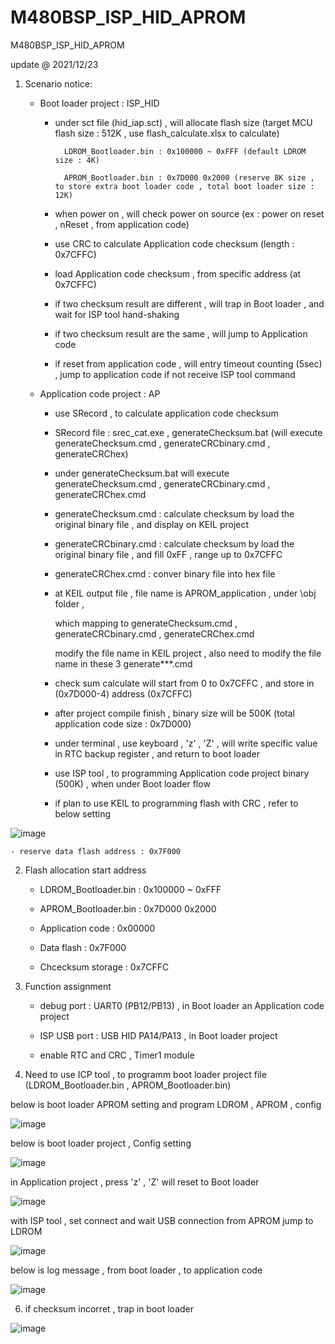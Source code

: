 # M480BSP_ISP_HID_APROM
 M480BSP_ISP_HID_APROM

update @ 2021/12/23

1. Scenario notice:

	- Boot loader project : ISP_HID 
	
		- under sct file (hid_iap.sct) , will allocate flash size (target MCU flash size : 512K , use flash_calculate.xlsx to calculate)
		
				LDROM_Bootloader.bin : 0x100000 ~ 0xFFF (default LDROM size : 4K)
			
				APROM_Bootloader.bin : 0x7D000 0x2000 (reserve 8K size , to store extra boot loader code , total boot loader size : 12K)
	
		- when power on , will check power on source (ex : power on reset , nReset , from application code)
	
		- use CRC to calculate Application code checksum (length : 0x7CFFC)
		
		- load Application code checksum , from specific address (at 0x7CFFC)
		
		- if two checksum result are different , will trap in Boot loader , and wait for ISP tool hand-shaking
		
		- if two checksum result are the same , will jump to Application code

		- if reset from application code , will entry timeout counting (5sec) , jump to application code if not receive ISP tool command
	
	- Application code project : AP
	
		- use SRecord , to calculate application code checksum 
		
		- SRecord file : srec_cat.exe , generateChecksum.bat (will execute generateChecksum.cmd , generateCRCbinary.cmd , generateCRChex)
					
		- under generateChecksum.bat will execute generateChecksum.cmd , generateCRCbinary.cmd , generateCRChex.cmd
	
		- generateChecksum.cmd : calculate checksum by load the original binary file , and display on KEIL project
		
		- generateCRCbinary.cmd : calculate checksum by load the original binary file , and fill 0xFF , range up to 0x7CFFC
		
		- generateCRChex.cmd : conver binary file into hex file
		
		- at KEIL output file , file name is APROM_application , under \obj folder , 
	
			which mapping to generateChecksum.cmd , generateCRCbinary.cmd , generateCRChex.cmd
	
			modify the file name in KEIL project , also need to modify the file name in these 3 generate***.cmd		
			
		- check sum calculate will start from 0 to 0x7CFFC , and store in (0x7D000-4) address (0x7CFFC)
		
		- after project compile finish , binary size will be 500K (total application code size : 0x7D000)
		
		- under terminal , use keyboard , 'z' , 'Z' , will write specific value in RTC backup register , and return to boot loader
		
		- use ISP tool , to programming Application code project binary (500K) , when under Boot loader flow		
		
		- if plan to use KEIL to programming flash with CRC , refer to below setting
		
![image](https://github.com/released/M480BSP_ISP_HID_APROM/blob/main/program_by_KEIL.jpg)
		
		
	- reserve data flash address : 0x7F000
	
2. Flash allocation start address

	- LDROM_Bootloader.bin : 0x100000 ~ 0xFFF
	
	- APROM_Bootloader.bin : 0x7D000 0x2000
	
	- Application code : 0x00000
	
	- Data flash : 0x7F000
	
	- Chcecksum storage : 0x7CFFC

3. Function assignment

	- debug port : UART0 (PB12/PB13) , in Boot loader an Application code project
	
	- ISP USB port : USB HID PA14/PA13 , in Boot loader project
	
	- enable RTC and CRC , Timer1 module
	
4. Need to use ICP tool , to programm boot loader project file (LDROM_Bootloader.bin , APROM_Bootloader.bin)

below is boot loader APROM setting and program LDROM , APROM , config 

![image](https://github.com/released/M480BSP_ISP_HID_APROM/blob/main/LDROM_ICP.jpg)

below is boot loader project , Config setting 

![image](https://github.com/released/M480BSP_ISP_HID_APROM/blob/main/Config_Bits.jpg)

in Application project , press 'z' , 'Z' will reset to Boot loader 

![image](https://github.com/released/M480BSP_ISP_HID_APROM/blob/main/Under_APROM_z.jpg)

with ISP tool , set connect and wait USB connection from APROM jump to LDROM

![image](https://github.com/released/M480BSP_ISP_HID_APROM/blob/main/ISP_connect.jpg)

below is log message , from boot loader , to application code

![image](https://github.com/released/M480BSP_ISP_HID_APROM/blob/main/regular_power_on_check_checksum.jpg)

6. if checksum incorret , trap in boot loader 

![image](https://github.com/released/M480BSP_ISP_HID_APROM/blob/main/error_checksum_stay_in_boot_loader.jpg)


